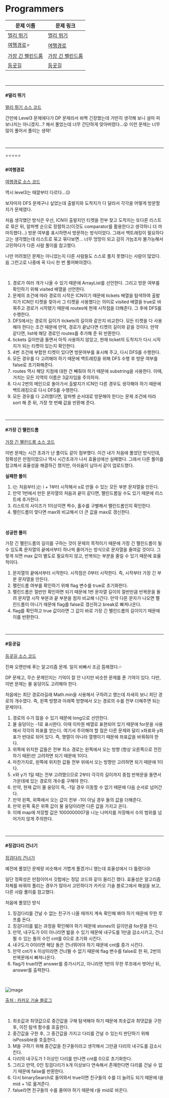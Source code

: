 # Programmers

| 문제 이름                             | 문제 링크                                                    |
| ------------------------------------- | ------------------------------------------------------------ |
| [멀리 뛰기](#멀리-뛰기)               | [멀리 뛰기](https://programmers.co.kr/learn/courses/30/lessons/12914) |
| [여행경로](#여행경로)⭐                | [여행경로](https://programmers.co.kr/learn/courses/30/lessons/43164?language=java) |
| [가장 긴 팰린드롬](#가장-긴-팰린드롬) | [가장 긴 팰린드롬](https://programmers.co.kr/learn/courses/30/lessons/12904) |
| [등굣길](#등굣길)                     | [등굣길](https://programmers.co.kr/learn/courses/30/lessons/42898) |

<br>

<hr>

#### #멀리 뛰기

[멀리 뛰기 소스 코드](https://github.com/hjyeon-n/Algorithm_study/blob/master/Programmers/2020.11/%EB%A9%80%EB%A6%AC%20%EB%9B%B0%EA%B8%B0.java)

간만에 Level3 문제에다가 DP 문제라서 바짝 긴장했는데 가만히 생각해 보니 설마 피보나치는 아니겠지...? 해서 풀었는데 너무 간단하게 맞아버렸다...😲 이런 문제는 너무 많이 풀어서 풀이는 생략!

<br>

<hr>

⭐⭐⭐⭐⭐

#### #여행경로

[여행경로 소스 코드](https://github.com/hjyeon-n/Algorithm_study/blob/master/Programmers/2020.11/%EC%97%AC%ED%96%89%EA%B2%BD%EB%A1%9C.java)

역시 level3는 때깔부터 다르다...😥 

보자마자 DFS 문제구나 싶었는데 출발지와 도착지가 다 달라서 각각을 어떻게 방문할지가 문제였다. 

처음 생각했던 방식은 우선, ICN이 출발지인 티켓을 전부 찾고 도착지는 또다른 리스트로 묶은 뒤, 알파벳 순으로 정렬하고(이것도 comparator를 활용한다고 생각하니 더 까마득했다...) 방문 여부를 표시하면서 방문하는 방식이었다. 그래서 백트래킹이 필요하다고는 생각했는데 리스트로 묶고 묶다보면... 너무 엉망이 되고 감히 가늠조차 불가능해서 고민하다가 다른 사람 풀이를 참고했다.

나만 어려웠던 문제는 아니었는지 다른 사람들도 스스로 풀지 못했다는 사람이 많았다. 음 그런고로 나중에 꼭 다시 한 번 풀어봐야겠다.

<br>

1. 경로가 여러 개가 나올 수 있기 때문에 ArrayList를 선언한다. 그리고 방문 여부를 확인하기 위해 visited 배열을 선언한다.
2. 문제의 조건에 따라 경로의 시작은 ICN이기 때문에 tickets 배열을 탐색하여 출발지가 ICN인 티켓을 찾아서 그 티켓을 사용했다는 의미로 visited 배열을 true로 바꿔주고 경로가 시작됐기 때문에 routes에 현재 시작점을 더해준다. 그 후에 DFS를 수행한다.
3. DFS에서는 경로의 길이가 tickets의 길이와 같은지 비교한다. 모든 티켓을 다 사용해야 한다는 조건 때문에 만약, 경로가 끝났다면 티켓의 길이와 같을 것이다. 만약 같다면, list에 해당 경로인 routes를 추가해 준 뒤 반환한다.
4. tickets 길이만큼 돌면서 아직 사용하지 않았고, 현재 ticket의 도착지가 다시 시작지가 되는 티켓이 있는지 확인한다. 
5. 4번 조건에 부합한 티켓이 있다면 방문여부를 표시해 주고, 다시 DFS를 수행한다.
6. 모든 경우를 다 고려해야 하기 때문에 백트래킹을 위해 DFS 수행 후 방문 여부를 false로 초기화해준다.
7. routes 역시 해당 지점에 대한 건 빼줘야 하기 때문에 substring을 사용한다. 이때, 거치는 모든 지역의 이름은 3글자임을 주의하자.
8. 다시 2번의 메인으로 돌아가서 출발지가 ICN인 다른 경우도 생각해야 하기 때문에 백트래킹으로 다시 DFS를 수행한다.
9. 모든 경우를 다 고려했다면, 알파벳 순서대로 방문해야 한다는 문제 조건에 따라 sort 해 준 뒤, 가장 첫 번째 값을 반환해 준다.

<br>

<hr>

#### #가장 긴 팰린드롬

[가장 긴 팰린드롬 소스 코드](https://github.com/hjyeon-n/Algorithm_study/tree/master/Programmers/2020.11/%EA%B0%80%EC%9E%A5%20%EA%B8%B4%20%ED%8C%B0%EB%A6%B0%EB%93%9C%EB%A1%AC)

이번 문제는 시간 초과가 난 풀이도 같이 첨부했다. 이건 내가 처음에 풀었던 방식인데, 정확성은 만점이었으나 역시 시간초과가 나서 효율성에선 실패했다. 그래서 다른 풀이를 참고해서 효율성을 해결하긴 했지만, 아쉬움이 남아서 같이 업로드했다.

**실패한 풀이**

1. i는 처음부터 j는 i + 1부터 시작해서 s로 만들 수 있는 모든 부분 문자열을 만든다.
2. 만약 1번에서 만든 문자열의 처음과 끝이 같다면, 팰린드롬일 수도 있기 때문에 리스트에 추가한다.
3. 리스트의 사이즈가 1이상이면 짝수, 홀수를 구별해서 팰린드롬인지 확인한다.
4. 팰린드롬이 맞다면 max와 비교해서 더 큰 값을 max로 갱신한다.

<br>

**성공한 풀이**

가장 긴 팰린드롬의 길이를 구하는 것이 문제의 목적이기 때문에 가장 긴 팰린드롬이 될 수 있도록 문자열의 끝에서부터 하나씩 줄어가는 방식으로 문자열을 줄여갈 것이다. 그렇게 되면 max 값이 별도로 필요하지 않고, 반복되는 부분을 줄일 수 있기 때문에 효율적이다.

1. 문자열의 끝에서부터 시작한다. 시작점은 0부터 시작한다. 즉, 시작부터 가장 긴 부분 문자열을 만든다.
2. 팰린드롬 여부를 확인하기 위해 flag 변수를 true로 초기화한다.
3. 팰린드롬은 절반만 확인하면 되기 때문에 1번 문자열 길이의 절반만큼 반복문을 돌려 문자열 시작 부분과 끝 부분을 점차 비교해 나간다. 만약 다른 문자가 나오면 팰린드롬이 아니기 때문에 flag를 false로 갱신하고 break로 빠져나온다.
4. flag를 확인하고 true 값이라면 그 값이 바로 가장 긴 팰린드롬의 길이이기 때문에 이를 반환한다.

<br>

<hr>

#### #등굣길

[등굣길 소스 코드](https://github.com/hjyeon-n/Algorithm_study/blob/master/Programmers/2020.11/%EB%93%B1%EA%B5%A3%EA%B8%B8.java)

진짜 오랜만에 푸는 알고리즘 문제. 일이 바빠서 조금 뜸해졌다.💦

DP 문제고, 무슨 문제인지는 기억이 잘 안 나지만 비슷한 문제를 푼 기억이 있다. 다만, 이번 문제는 물 웅덩이도 고려해야 한다.

처음에는 최단 경로라길래 Math.min을 사용해서 구하려고 했는데 자세히 보니 최단 경로의 개수였다. 즉, 왼쪽 방향과 아래쪽 방향에서 오는 경로의 수를 전부 더해주면 되는 문제이다.

1. 경로의 수가 많을 수 있기 때문에 long으로 선언한다.
2. 물 웅덩이는 -1로 표시한다. 이때 이차원 배열로 표현되어 있기 때문에 for문을 사용해서 각각의 좌표를 얻는다. 여기서 주의해야 할 점은 다른 문제와 달리 x좌표와 y좌표가 반대로 되어 있다. 즉, 행렬이 아니라 열행이기 때문에 좌표값을 바꿔줘야 한다.
3. 위쪽에 위치한 값들은 전부 최소 경로는 왼쪽에서 오는 방향 (항상 오른쪽으로 전진하기 때문)만 고려하면 되기 때문에 1이다.
4. 마찬가지로, 왼쪽에 위치한 값들 전부 위에서 오는 방향만 고려하면 되기 때문에 1이다.
5. x와 y가 1일 때는 전부 고려했으므로 2부터 각각의 길이까지 중첩 반복문을 돌면서 가운데에 있는 경로의 개수를 구해야 한다.
6. 만약, 현재 값이 물 웅덩이 즉, -1일 경우 이동할 수 없기 때문에 다음 순서로 넘어간다.
7. 만약 왼쪽, 위쪽에서 오는 값이 전부 -1이 아닐 경우 둘의 값을 더해준다.
8. 만약 왼쪽 혹은 위쪽 값이 물 웅덩이라면 다른 값을 가지고 온다.
9. 이때 map에 저장할 값은 1000000007을 나눈 나머지를 저장해서 수의 범위를 넘어가지 않게 주의한다.

<br>

<hr>

#### #징검다리 건너기

[징검다리 건너기](https://github.com/hjyeon-n/Algorithm_study/tree/master/Programmers/2020.11/%EC%A7%95%EA%B2%80%EB%8B%A4%EB%A6%AC%20%EA%B1%B4%EB%84%88%EA%B8%B0)

예전에 풀었던 문제랑 비슷해서 가볍게 풀겠거니 했는데 효율성에서 다 틀렸다😢

일단 정확성은 만점이어서 깃헙에는 정답 코드와 같이 올리긴 했다. 효율성은 알고리즘 자체를 바꿔야 풀리는 경우가 많아서 고민하다가 카카오 기술 블로그에서 해설을 보고, 다른 사람 풀이를 참고했다.

처음에 풀었던 방식

1. 징검다리를 건널 수 없는 친구가 나올 때까지 계속 확인해 봐야 하기 때문에 무한 루프를 돈다.
2. 징검다리를 밟는 과정을 확인해야 하기 때문에 stones의 길이만큼 for문을 돈다.
3. 만약, 내구도가 0이 아니라면 밟을 수 있기 때문에 내구도를 1만큼 감소시키고, 건너뛸 수 있는 돌의 수인 cnt를 0으로 초기화 시킨다.
4. 내구도가 0이라면 해당 돌은 건너뛰어야 하기 때문에 cnt를 증가 시킨다.
5. 만약 cnt가 k 이상이라면 건너뛸 수 없기 때문에 flag 변수를 false로 한 뒤, 2번의 반복문에서 빠져나온다.
6. flag가 true라면 answer를 증가시키고, 아니라면 1번의 무한 루프에서 벗어난 뒤, answer를 출력한다.

<br>

![image](https://user-images.githubusercontent.com/62419307/100108567-4282fd00-2eae-11eb-8e02-0a74b2653290.png)

[출처 : 카카오 기술 블로그](https://tech.kakao.com/2020/04/01/2019-internship-test/)

<br>

1. 최솟값과 최댓값으로 중간값을 구해 탐색해야 하기 때문에 최솟값과 최댓값을 구한 후, 이진 탐색 함수를 호출한다.
2. 중간값을 구한 후, 그 중간값을 가지고 다리를 건널 수 있는지 판단하기 위해 isPossible을 호출한다.
3. M을 구하기 위해 중간값을 친구들이라고 생각해서 그만큼 다리의 내구도를 감소시킨다. 
4. 다리의 내구도가 1 이상인 다리를 만나면 cnt를 0으로 초기화한다.
5. 그리고 만약, 0인 징검다리가 k개 이상보다 연속해서 존재한다면 다리를 건널 수 없기 때문에 false를 반환한다.
6. 다시 binarySearch로 들어와서 true이면 친구들의 수를 더 늘려도 되기 때문에 l을 mid + 1로 옮겨준다.
7. false라면 친구들의 수를 줄여야 하기 때문에 r을 mid로 바꾼다.

